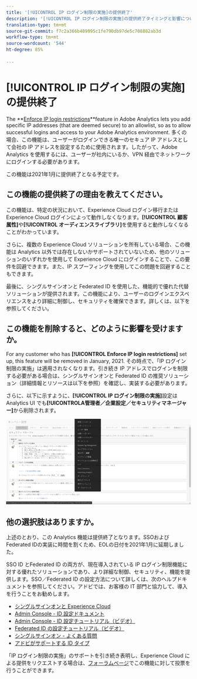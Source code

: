 ```yaml
---
title: '[!UICONTROL IP ログイン制限の実施]の提供終了'
description: '[!UICONTROL IP ログイン制限の実施]の提供終了タイミングと影響について説明します。'
translation-type: tm+mt
source-git-commit: f7c2a366b409995c1fe790db97de5c708882ab3d
workflow-type: tm+mt
source-wordcount: '544'
ht-degree: 85%

---
```



# [!UICONTROL IP ログイン制限の実施]の提供終了

The **[Enforce IP login restrictions](/help/admin/company/security-manager.md)**feature in Adobe Analytics lets you add specific IP addresses (that are deemed secure) to an allowlist, so as to allow successful logins and access to your Adobe Analytics environment. 多くの場合、この機能は、ユーザーがログインできる唯一のセキュア IP アドレスとして会社の IP アドレスを設定するために使用されます。したがって、Adobe Analytics を使用するには、ユーザーが社内にいるか、VPN 経由でネットワークにログインする必要があります。

この機能は2021年1月に提供終了となる予定です。

## この機能の提供終了の理由を教えてください。

この機能は、特定の状況において、Experience Cloud ログイン移行または Experience Cloud ログインによって動作しなくなります。**[!UICONTROL 顧客属性]**&#x200B;や&#x200B;**[!UICONTROL オーディエンスライブラリ]**&#x200B;を使用すると動作しなくなることがわかっています。

さらに、複数の Experience Cloud ソリューションを所有している場合、この機能は Analytics 以外では存在しないかサポートされていないため、他のソリューションのいずれかを使用して Experience Cloud にログインすることで、この要件を回避できます。また、IP スプーフィングを使用してこの問題を回避することもできます。

最後に、シングルサインオンと Federated ID を使用した、機能的で優れた代替ソリューションが提供されます。この機能により、ユーザーのログインエクスペリエンスをより詳細に制御し、セキュリティを確保できます。詳しくは、以下を参照してください。

## この機能を削除すると、どのように影響を受けますか。

For any customer who has **[!UICONTROL Enforce IP login restrictions]** set up, this feature will be removed in January, 2021. その時点で、「IP ログイン制限の実施」は適用されなくなります。引き続き IP アドレスでログインを制限する必要がある場合は、シングルサインオンと Federated ID の推奨ソリューション（詳細情報とリソースは以下を参照）を確認し、実装する必要があります。

さらに、以下に示すように、**[!UICONTROL IP ログイン制限の実施]**&#x200B;設定は Analytics UI でも&#x200B;**[!UICONTROLA管理者／企業設定／セキュリティマネージャー]**&#x200B;から削除されます。

![](assets/sec-manager2.png)

## 他の選択肢はありますか。

上述のとおり、この Analytics 機能は提供終了となります。SSOおよびFederated IDの実装に時間を割くため、EOLの日付を2021年1月に延期しました。

SSO ID とFederated ID の両方が、現在導入されている IP ログイン制限機能に対する優れたソリューションであり、より詳細な制御、セキュリティ、機能を提供します。SSO／Federated ID の設定方法について詳しくは、次のヘルプドキュメントを参照してください。アドビでは、お客様の IT 部門と協力して、導入を行うことをお勧めします。

* [シングルサインオンと Experience Cloud](https://spark.adobe.com/page/JeSB8EPEQIvjD/)
* [Admin Console - ID 設定ドキュメント](https://helpx.adobe.com/jp/enterprise/using/set-up-identity.html)
* [Admin Console - ID 設定チュートリアル（ビデオ）](https://helpx.adobe.com/jp/enterprise/how-to/identity-directories-domains.html?playlist=/ccx/v1/collection/product/enterprise/topics/enterprise-identity/collection.ccx.js&amp;ref=helpx.adobe.com)
* [Federated ID の設定チュートリアル（ビデオ）](https://helpx.adobe.com/jp/enterprise/how-to/identity-configure-ids.html?playlist=/ccx/v1/collection/product/enterprise/topics/enterprise-identity/collection.ccx.js&amp;ref=helpx.adobe.com)
* [シングルサインオン - よくある質問](https://helpx.adobe.com/jp/enterprise/using/sso-faq.html)
* [アドビがサポートする ID タイプ](https://helpx.adobe.com/jp/enterprise/using/identity.html)

「IP ログイン制限の実施」のサポートを引き続き表明し、Experience Cloud による提供をリクエストする場合は、[フォーラムページ](https://forums.adobe.com/ideas/11648)でこの機能に対して投票を行うことができます。